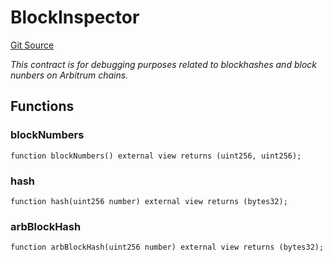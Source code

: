 # BlockInspector
[Git Source](https://github.com//PermissionlessGames/degen-casino/blob/cf1c5ca470c688d20285ece4b239db87eca65887/src/BlockInspector.sol)

*This contract is for debugging purposes related to blockhashes and block nunbers on Arbitrum chains.*


## Functions
### blockNumbers


```solidity
function blockNumbers() external view returns (uint256, uint256);
```

### hash


```solidity
function hash(uint256 number) external view returns (bytes32);
```

### arbBlockHash


```solidity
function arbBlockHash(uint256 number) external view returns (bytes32);
```

